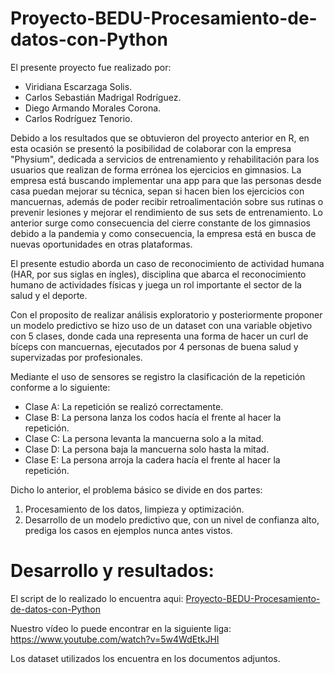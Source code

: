 # Proyecto-BEDU-Procesamiento-de-datos-con-Python

El presente proyecto fue realizado por: 

* Viridiana Escarzaga Solis.
* Carlos Sebastián Madrigal Rodríguez.
* Diego Armando Morales Corona.
* Carlos Rodríguez Tenorio.

Debido a los resultados que se obtuvieron del proyecto anterior en R, en esta ocasión se presentó la posibilidad de colaborar con la empresa "Physium", dedicada a servicios de entrenamiento y rehabilitación para los usuarios que realizan de forma errónea los ejercicios en gimnasios. La empresa está buscando implementar una app para que las personas desde casa puedan mejorar su técnica, sepan si hacen bien los ejercicios con mancuernas, además de poder recibir retroalimentación sobre sus rutinas o prevenir lesiones y mejorar el rendimiento de sus sets de entrenamiento. Lo anterior surge como consecuencia del cierre constante de los gimnasios debido a la pandemia y como consecuencia, la empresa está en busca de nuevas oportunidades en otras plataformas.

El presente estudio aborda un caso de reconocimiento de actividad humana (HAR, por sus siglas en íngles), disciplina que abarca el reconocimiento humano de actividades físicas y juega un rol importante el sector de la salud y el deporte.

Con el proposito de realizar análisis exploratorio y posteriormente proponer un modelo predictivo se hizo uso de un dataset con una variable objetivo con 5 clases, donde cada una representa una forma de hacer un curl de bíceps con mancuernas, ejecutados por 4 personas de buena salud y supervizadas por profesionales.

Mediante el uso de sensores se registro la clasificación de la repetición conforme a lo siguiente:

* Clase A: La repetición se realizó correctamente.
* Clase B: La persona lanza los codos hacía el frente al hacer la repetición.
* Clase C: La persona levanta la mancuerna solo a la mitad.
* Clase D: La persona baja la mancuerna solo hasta la mitad.
* Clase E: La persona arroja la cadera hacía el frente al hacer la repetición.

Dicho lo anterior, el problema básico se divide en dos partes:

1. Procesamiento de los datos, limpieza y optimización.
2. Desarrollo de un modelo predictivo que, con un nivel de confianza alto, prediga los casos en ejemplos nunca antes vistos.

# Desarrollo y resultados:

El script de lo realizado lo encuentra aqui: [Proyecto-BEDU-Procesamiento-de-datos-con-Python](https://github.com/DiegoCorona/Proyecto-BEDU-Procesamiento-de-datos-con-Python/blob/main/Proyecto_BEDU_Procesamiento_de_datos_con_Python.ipynb)

Nuestro vídeo lo puede encontrar en la siguiente liga: https://www.youtube.com/watch?v=5w4WdEtkJHI

Los dataset utilizados los encuentra en los documentos adjuntos. 

